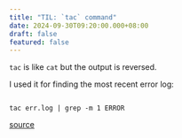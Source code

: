 ```yaml
---
title: "TIL: `tac` command"
date: 2024-09-30T09:20:00.000+08:00
draft: false
featured: false
---
```

`tac` is like `cat` but the output is reversed.

I used it for finding the most recent error log:

```

tac err.log | grep -m 1 ERROR

```

[source](https://www.unix.com/shell-programming-and-scripting/140254-grep-only-last-occurred-error-error-log.html)
